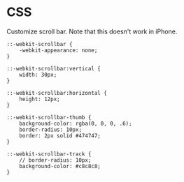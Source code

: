 # CSS

Customize scroll bar.
Note that this doesn't work in iPhone.

```
::-webkit-scrollbar {
    -webkit-appearance: none;
}

::-webkit-scrollbar:vertical {
    width: 30px;
}

::-webkit-scrollbar:horizontal {
    height: 12px;
}

::-webkit-scrollbar-thumb {
    background-color: rgba(0, 0, 0, .6);
    border-radius: 10px;
    border: 2px solid #474747;
}

::-webkit-scrollbar-track {
    // border-radius: 10px;
    background-color: #c8c8c8;
}
```
